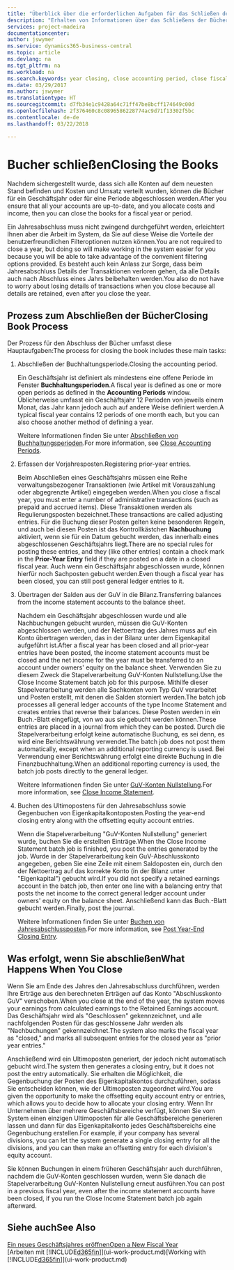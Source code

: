 ```yaml
---
title: "Überblick über die erforderlichen Aufgaben für das Schließen der Bücher| Microsoft Docs"
description: "Erhalten von Informationen über das Schließens der Bücher für ein Geschäftsjahr oder für eine Periode, und was passiert, nachdem Sie das Jahr abgeschloßen haben."
services: project-madeira
documentationcenter: 
author: jswymer
ms.service: dynamics365-business-central
ms.topic: article
ms.devlang: na
ms.tgt_pltfrm: na
ms.workload: na
ms.search.keywords: year closing, close accounting period, close fiscal year, bank account detailed trial balance
ms.date: 03/29/2017
ms.author: jswymer
ms.translationtype: HT
ms.sourcegitcommit: d7fb34e1c9428a64c71ff47be8bcff174649c00d
ms.openlocfilehash: 2f376460c8c0896586228774ac9d71f13302f5bc
ms.contentlocale: de-de
ms.lasthandoff: 03/22/2018

---
```

# <a name="closing-the-books"></a><span data-ttu-id="4c39b-103">Bucher schließen</span><span class="sxs-lookup"><span data-stu-id="4c39b-103">Closing the Books</span></span>
<span data-ttu-id="4c39b-104">Nachdem sichergestellt wurde, dass sich alle Konten auf dem neuesten Stand befinden und Kosten und Umsatz verteilt wurden, können die Bücher für ein Geschäftsjahr oder für eine Periode abgeschlossen werden.</span><span class="sxs-lookup"><span data-stu-id="4c39b-104">After you ensure that all your accounts are up-to-date, and you allocate costs and income, then you can close the books for a fiscal year or period.</span></span>

<span data-ttu-id="4c39b-105">Ein Jahresabschluss muss nicht zwingend durchgeführt werden, erleichtert Ihnen aber die Arbeit im System, da Sie auf diese Weise die Vorteile der benutzerfreundlichen Filteroptionen nutzen können.</span><span class="sxs-lookup"><span data-stu-id="4c39b-105">You are not required to close a year, but doing so will make working in the system easier for you because you will be able to take advantage of the convenient filtering options provided.</span></span> <span data-ttu-id="4c39b-106">Es besteht auch kein Anlass zur Sorge, dass beim Jahresabschluss Details der Transaktionen verloren gehen, da alle Details auch nach Abschluss eines Jahrs beibehalten werden.</span><span class="sxs-lookup"><span data-stu-id="4c39b-106">You also do not have to worry about losing details of transactions when you close because all details are retained, even after you close the year.</span></span>

## <a name="closing-book-process"></a><span data-ttu-id="4c39b-107">Prozess zum Abschließen der Bücher</span><span class="sxs-lookup"><span data-stu-id="4c39b-107">Closing Book Process</span></span>
<span data-ttu-id="4c39b-108">Der Prozess für den Abschluss der Bücher umfasst diese Hauptaufgaben:</span><span class="sxs-lookup"><span data-stu-id="4c39b-108">The process for closing the book includes these main tasks:</span></span>

1. <span data-ttu-id="4c39b-109">Abschließen der Buchhaltungsperiode.</span><span class="sxs-lookup"><span data-stu-id="4c39b-109">Closing the accounting period.</span></span>

    <span data-ttu-id="4c39b-110">Ein Geschäftsjahr ist definiert als mindestens eine offene Periode im Fenster **Buchhaltungsperioden**.</span><span class="sxs-lookup"><span data-stu-id="4c39b-110">A fiscal year is defined as one or more open periods as defined in the **Accounting Periods** window.</span></span> <span data-ttu-id="4c39b-111">Üblicherweise umfasst ein Geschäftsjahr 12 Perioden von jeweils einem Monat, das Jahr kann jedoch auch auf andere Weise definiert werden.</span><span class="sxs-lookup"><span data-stu-id="4c39b-111">A typical fiscal year contains 12 periods of one month each, but you can also choose another method of defining a year.</span></span>

    <span data-ttu-id="4c39b-112">Weitere Informationen finden Sie unter [Abschließen von Buchhaltungsperioden](year-close-account-periods.md).</span><span class="sxs-lookup"><span data-stu-id="4c39b-112">For more information, see [Close Accounting Periods](year-close-account-periods.md).</span></span>
2. <span data-ttu-id="4c39b-113">Erfassen der Vorjahresposten.</span><span class="sxs-lookup"><span data-stu-id="4c39b-113">Registering prior-year entries.</span></span>

    <span data-ttu-id="4c39b-114">Beim Abschließen eines Geschäftsjahrs müssen eine Reihe verwaltungsbezogener Transaktionen (wie Artikel mit Vorauszahlung oder abgegrenzte Artikel) eingegeben werden.</span><span class="sxs-lookup"><span data-stu-id="4c39b-114">When you close a fiscal year, you must enter a number of administrative transactions (such as prepaid and accrued items).</span></span> <span data-ttu-id="4c39b-115">Diese Transaktionen werden als Regulierungsposten bezeichnet.</span><span class="sxs-lookup"><span data-stu-id="4c39b-115">These transactions are called adjusting entries.</span></span> <span data-ttu-id="4c39b-116">Für die Buchung dieser Posten gelten keine besonderen Regeln, und auch bei diesen Posten ist das Kontrollkästchen **Nachbuchung** aktiviert, wenn sie für ein Datum gebucht werden, das innerhalb eines abgeschlossenen Geschäftsjahrs liegt.</span><span class="sxs-lookup"><span data-stu-id="4c39b-116">There are no special rules for posting these entries, and they (like other entries) contain a check mark in the **Prior-Year Entry** field if they are posted on a date in a closed fiscal year.</span></span> <span data-ttu-id="4c39b-117">Auch wenn ein Geschäftsjahr abgeschlossen wurde, können hierfür noch Sachposten gebucht werden.</span><span class="sxs-lookup"><span data-stu-id="4c39b-117">Even though a fiscal year has been closed, you can still post general ledger entries to it.</span></span>
3. <span data-ttu-id="4c39b-118">Übertragen der Salden aus der GuV in die Bilanz.</span><span class="sxs-lookup"><span data-stu-id="4c39b-118">Transferring balances from the income statement accounts to the balance sheet.</span></span>

    <span data-ttu-id="4c39b-119">Nachdem ein Geschäftsjahr abgeschlossen wurde und alle Nachbuchungen gebucht wurden, müssen die GuV-Konten abgeschlossen werden, und der Nettoertrag des Jahres muss auf ein Konto übertragen werden, das in der Bilanz unter dem Eigenkapital aufgeführt ist.</span><span class="sxs-lookup"><span data-stu-id="4c39b-119">After a fiscal year has been closed and all prior-year entries have been posted, the income statement accounts must be closed and the net income for the year must be transferred to an account under owners' equity on the balance sheet.</span></span> <span data-ttu-id="4c39b-120">Verwenden Sie zu diesem Zweck die Stapelverarbeitung GuV-Konten Nullstellung.</span><span class="sxs-lookup"><span data-stu-id="4c39b-120">Use the Close Income Statement batch job for this purpose.</span></span> <span data-ttu-id="4c39b-121">Mithilfe dieser Stapelverarbeitung werden alle Sachkonten vom Typ GuV verarbeitet und Posten erstellt, mit denen die Salden storniert werden.</span><span class="sxs-lookup"><span data-stu-id="4c39b-121">The batch job processes all general ledger accounts of the type Income Statement and creates entries that reverse their balances.</span></span> <span data-ttu-id="4c39b-122">Diese Posten werden in ein Buch.-Blatt eingefügt, von wo aus sie gebucht werden können.</span><span class="sxs-lookup"><span data-stu-id="4c39b-122">These entries are placed in a journal from which they can be posted.</span></span> <span data-ttu-id="4c39b-123">Durch die Stapelverarbeitung erfolgt keine automatische Buchung, es sei denn, es wird eine Berichtswährung verwendet.</span><span class="sxs-lookup"><span data-stu-id="4c39b-123">The batch job does not post them automatically, except when an additional reporting currency is used.</span></span> <span data-ttu-id="4c39b-124">Bei Verwendung einer Berichtswährung erfolgt eine direkte Buchung in die Finanzbuchhaltung.</span><span class="sxs-lookup"><span data-stu-id="4c39b-124">When an additional reporting currency is used, the batch job posts directly to the general ledger.</span></span>

    <span data-ttu-id="4c39b-125">Weitere Informationen finden Sie unter [GuV-Konten Nullstellung](year-close-income-statement.md).</span><span class="sxs-lookup"><span data-stu-id="4c39b-125">For more information, see [Close Income Statement](year-close-income-statement.md).</span></span>
4. <span data-ttu-id="4c39b-126">Buchen des Ultimopostens für den Jahresabschluss sowie Gegenbuchen von Eigenkapitalkontoposten.</span><span class="sxs-lookup"><span data-stu-id="4c39b-126">Posting the year-end closing entry along with the offsetting equity account entries.</span></span>

    <span data-ttu-id="4c39b-127">Wenn die Stapelverarbeitung "GuV-Konten Nullstellung" generiert wurde, buchen Sie die erstellten Einträge.</span><span class="sxs-lookup"><span data-stu-id="4c39b-127">When the Close Income Statement batch job is finished, you post the entries generated by the job.</span></span> <span data-ttu-id="4c39b-128">Wurde in der Stapelverarbeitung kein GuV-Abschlusskonto angegeben, geben Sie eine Zeile mit einem Saldoposten ein, durch den der Nettoertrag auf das korrekte Konto (in der Bilanz unter "Eigenkapital") gebucht wird.</span><span class="sxs-lookup"><span data-stu-id="4c39b-128">If you did not specify a retained earnings account in the batch job, then enter one line with a balancing entry that posts the net income to the correct general ledger account under owners' equity on the balance sheet.</span></span> <span data-ttu-id="4c39b-129">Anschließend kann das Buch.-Blatt gebucht werden.</span><span class="sxs-lookup"><span data-stu-id="4c39b-129">Finally, post the journal.</span></span>

    <span data-ttu-id="4c39b-130">Weitere Informationen finden Sie unter [Buchen von Jahresabschlussposten](year-how-post-year-end-close-entry.md).</span><span class="sxs-lookup"><span data-stu-id="4c39b-130">For more information, see [Post Year-End Closing Entry](year-how-post-year-end-close-entry.md).</span></span>

## <a name="what-happens-when-you-close"></a><span data-ttu-id="4c39b-131">Was erfolgt, wenn Sie abschließen</span><span class="sxs-lookup"><span data-stu-id="4c39b-131">What Happens When You Close</span></span>
<span data-ttu-id="4c39b-132">Wenn Sie am Ende des Jahres den Jahresabschluss durchführen, werden Ihre Erträge aus den berechneten Erträgen auf das Konto "Abschlusskonto GuV" verschoben.</span><span class="sxs-lookup"><span data-stu-id="4c39b-132">When you close at the end of the year, the system moves your earnings from calculated earnings to the Retained Earnings account.</span></span> <span data-ttu-id="4c39b-133">Das Geschäftsjahr wird als "Geschlossen" gekennzeichnet, und alle nachfolgenden Posten für das geschlossene Jahr werden als "Nachbuchungen" gekennzeichnet.</span><span class="sxs-lookup"><span data-stu-id="4c39b-133">The system also marks the fiscal year as "closed," and marks all subsequent entries for the closed year as "prior year entries."</span></span>

<span data-ttu-id="4c39b-134">Anschließend wird ein Ultimoposten generiert, der jedoch nicht automatisch gebucht wird.</span><span class="sxs-lookup"><span data-stu-id="4c39b-134">The system then generates a closing entry, but it does not post the entry automatically.</span></span> <span data-ttu-id="4c39b-135">Sie erhalten die Möglichkeit, die Gegenbuchung der Posten des Eigenkapitalkontos durchzuführen, sodass Sie entscheiden können, wie der Ultimoposten zugeordnet wird.</span><span class="sxs-lookup"><span data-stu-id="4c39b-135">You are given the opportunity to make the offsetting equity account entry or entries, which allows you to decide how to allocate your closing entry.</span></span> <span data-ttu-id="4c39b-136">Wenn Ihr Unternehmen über mehrere Geschäftsbereiche verfügt, können Sie vom System einen einzigen Ultimoposten für alle Geschäftsbereiche generieren lassen und dann für das Eigenkapitalkonto jedes Geschäftsbereichs eine Gegenbuchung erstellen.</span><span class="sxs-lookup"><span data-stu-id="4c39b-136">For example, if your company has several divisions, you can let the system generate a single closing entry for all the divisions, and you can then make an offsetting entry for each division's equity account.</span></span>

<span data-ttu-id="4c39b-137">Sie können Buchungen in einem früheren Geschäftsjahr auch durchführen, nachdem die GuV-Konten geschlossen wurden, wenn Sie danach die Stapelverarbeitung GuV-Konten Nullstellung erneut ausführen.</span><span class="sxs-lookup"><span data-stu-id="4c39b-137">You can post in a previous fiscal year, even after the income statement accounts have been closed, if you run the Close Income Statement batch job again afterward.</span></span>

## <a name="see-also"></a><span data-ttu-id="4c39b-138">Siehe auch</span><span class="sxs-lookup"><span data-stu-id="4c39b-138">See Also</span></span>
[<span data-ttu-id="4c39b-139">Ein neues Geschäftsjahres eröffnen</span><span class="sxs-lookup"><span data-stu-id="4c39b-139">Open a New Fiscal Year</span></span>](finance-how-open-new-fiscal-year.md)  
<span data-ttu-id="4c39b-140">[Arbeiten mit [!INCLUDE[d365fin](includes/d365fin_md.md)]](ui-work-product.md)</span><span class="sxs-lookup"><span data-stu-id="4c39b-140">[Working with [!INCLUDE[d365fin](includes/d365fin_md.md)]](ui-work-product.md)</span></span>

